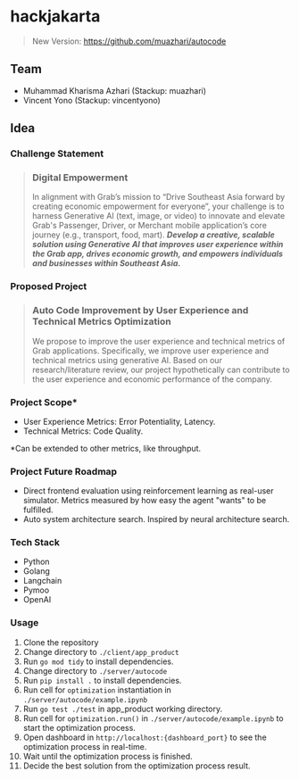 # hackjakarta

> New Version: https://github.com/muazhari/autocode

## Team
- Muhammad Kharisma Azhari (Stackup: muazhari) 
- Vincent Yono (Stackup: vincentyono)

## Idea
### Challenge Statement
> ### Digital Empowerment
> In alignment with Grab’s mission to “Drive Southeast Asia forward by creating economic empowerment for everyone”, your challenge is to harness Generative AI (text, image, or video) to innovate and elevate Grab's Passenger, Driver, or Merchant mobile application’s core journey (e.g., transport, food, mart). ***Develop a creative, scalable solution using Generative AI that improves user experience within the Grab app, drives economic growth, and empowers individuals and businesses within Southeast Asia.***

### Proposed Project
> ### Auto Code Improvement by User Experience and Technical Metrics Optimization
> We propose to improve the user experience and technical metrics of Grab applications. Specifically, we improve user experience and technical metrics using generative AI. Based on our research/literature review, our project hypothetically can contribute to the user experience and economic performance of the company.

### Project Scope*
- User Experience Metrics: Error Potentiality, Latency.
- Technical Metrics: Code Quality.

*Can be extended to other metrics, like throughput.

### Project Future Roadmap
- Direct frontend evaluation using reinforcement learning as real-user simulator. Metrics measured by how easy the agent "wants" to be fulfilled.
- Auto system architecture search. Inspired by neural architecture search.

### Tech Stack

- Python
- Golang
- Langchain
- Pymoo
- OpenAI

### Usage
1. Clone the repository
2. Change directory to `./client/app_product`
3. Run `go mod tidy` to install dependencies.
4. Change directory to `./server/autocode`
5. Run `pip install .` to install dependencies.
6. Run cell for `optimization` instantiation in `./server/autocode/example.ipynb`
7. Run `go test ./test` in app_product working directory.
8. Run cell for `optimization.run()` in `./server/autocode/example.ipynb` to start the optimization process.
9. Open dashboard in `http://localhost:{dashboard_port}` to see the optimization process in real-time.
10. Wait until the optimization process is finished.
11. Decide the best solution from the optimization process result.



